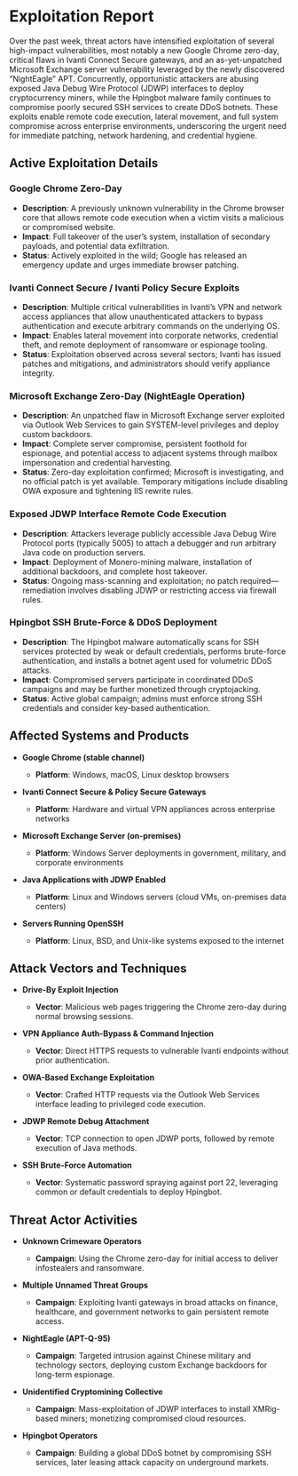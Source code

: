 # Exploitation Report

Over the past week, threat actors have intensified exploitation of several high-impact vulnerabilities, most notably a new Google Chrome zero-day, critical flaws in Ivanti Connect Secure gateways, and an as-yet-unpatched Microsoft Exchange server vulnerability leveraged by the newly discovered “NightEagle” APT. Concurrently, opportunistic attackers are abusing exposed Java Debug Wire Protocol (JDWP) interfaces to deploy cryptocurrency miners, while the Hpingbot malware family continues to compromise poorly secured SSH services to create DDoS botnets. These exploits enable remote code execution, lateral movement, and full system compromise across enterprise environments, underscoring the urgent need for immediate patching, network hardening, and credential hygiene.

## Active Exploitation Details

### Google Chrome Zero-Day
- **Description**: A previously unknown vulnerability in the Chrome browser core that allows remote code execution when a victim visits a malicious or compromised website.  
- **Impact**: Full takeover of the user’s system, installation of secondary payloads, and potential data exfiltration.  
- **Status**: Actively exploited in the wild; Google has released an emergency update and urges immediate browser patching.

### Ivanti Connect Secure / Ivanti Policy Secure Exploits
- **Description**: Multiple critical vulnerabilities in Ivanti’s VPN and network access appliances that allow unauthenticated attackers to bypass authentication and execute arbitrary commands on the underlying OS.  
- **Impact**: Enables lateral movement into corporate networks, credential theft, and remote deployment of ransomware or espionage tooling.  
- **Status**: Exploitation observed across several sectors; Ivanti has issued patches and mitigations, and administrators should verify appliance integrity.

### Microsoft Exchange Zero-Day (NightEagle Operation)
- **Description**: An unpatched flaw in Microsoft Exchange server exploited via Outlook Web Services to gain SYSTEM-level privileges and deploy custom backdoors.  
- **Impact**: Complete server compromise, persistent foothold for espionage, and potential access to adjacent systems through mailbox impersonation and credential harvesting.  
- **Status**: Zero-day exploitation confirmed; Microsoft is investigating, and no official patch is yet available. Temporary mitigations include disabling OWA exposure and tightening IIS rewrite rules.

### Exposed JDWP Interface Remote Code Execution
- **Description**: Attackers leverage publicly accessible Java Debug Wire Protocol ports (typically 5005) to attach a debugger and run arbitrary Java code on production servers.  
- **Impact**: Deployment of Monero-mining malware, installation of additional backdoors, and complete host takeover.  
- **Status**: Ongoing mass-scanning and exploitation; no patch required—remediation involves disabling JDWP or restricting access via firewall rules.

### Hpingbot SSH Brute-Force & DDoS Deployment
- **Description**: The Hpingbot malware automatically scans for SSH services protected by weak or default credentials, performs brute-force authentication, and installs a botnet agent used for volumetric DDoS attacks.  
- **Impact**: Compromised servers participate in coordinated DDoS campaigns and may be further monetized through cryptojacking.  
- **Status**: Active global campaign; admins must enforce strong SSH credentials and consider key-based authentication.

## Affected Systems and Products

- **Google Chrome (stable channel)**  
  - **Platform**: Windows, macOS, Linux desktop browsers

- **Ivanti Connect Secure & Policy Secure Gateways**  
  - **Platform**: Hardware and virtual VPN appliances across enterprise networks

- **Microsoft Exchange Server (on-premises)**  
  - **Platform**: Windows Server deployments in government, military, and corporate environments

- **Java Applications with JDWP Enabled**  
  - **Platform**: Linux and Windows servers (cloud VMs, on-premises data centers)

- **Servers Running OpenSSH**  
  - **Platform**: Linux, BSD, and Unix-like systems exposed to the internet

## Attack Vectors and Techniques

- **Drive-By Exploit Injection**  
  - **Vector**: Malicious web pages triggering the Chrome zero-day during normal browsing sessions.

- **VPN Appliance Auth-Bypass & Command Injection**  
  - **Vector**: Direct HTTPS requests to vulnerable Ivanti endpoints without prior authentication.

- **OWA-Based Exchange Exploitation**  
  - **Vector**: Crafted HTTP requests via the Outlook Web Services interface leading to privileged code execution.

- **JDWP Remote Debug Attachment**  
  - **Vector**: TCP connection to open JDWP ports, followed by remote execution of Java methods.

- **SSH Brute-Force Automation**  
  - **Vector**: Systematic password spraying against port 22, leveraging common or default credentials to deploy Hpingbot.

## Threat Actor Activities

- **Unknown Crimeware Operators**  
  - **Campaign**: Using the Chrome zero-day for initial access to deliver infostealers and ransomware.

- **Multiple Unnamed Threat Groups**  
  - **Campaign**: Exploiting Ivanti gateways in broad attacks on finance, healthcare, and government networks to gain persistent remote access.

- **NightEagle (APT-Q-95)**  
  - **Campaign**: Targeted intrusion against Chinese military and technology sectors, deploying custom Exchange backdoors for long-term espionage.

- **Unidentified Cryptomining Collective**  
  - **Campaign**: Mass-exploitation of JDWP interfaces to install XMRig-based miners; monetizing compromised cloud resources.

- **Hpingbot Operators**  
  - **Campaign**: Building a global DDoS botnet by compromising SSH services, later leasing attack capacity on underground markets.

